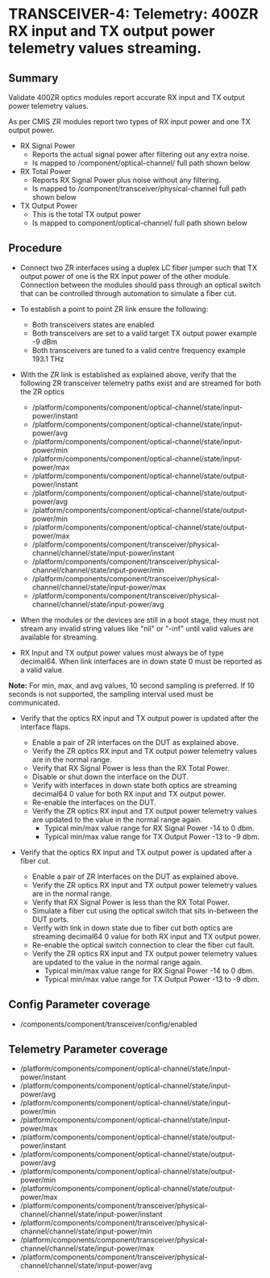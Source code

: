 # TRANSCEIVER-4: Telemetry: 400ZR RX input and TX output power telemetry values streaming. 

## Summary

Validate 400ZR optics modules report accurate RX input and TX output power
telemetry values.

As per CMIS ZR modules report two types of RX input power and one TX output
power.
* RX Signal Power
  * Reports the actual signal power after filtering out any extra noise.
  * Is mapped to /component/optical-channel/ full path shown below
* RX Total Power
  * Reports RX Signal Power plus noise without any filtering.
  * Is mapped to /component/transceiver/physical-channel full path shown below
* TX Output Power
  * This is the total TX output power
  * Is mapped to component/optical-channel/ full path shown below


## Procedure

*   Connect two ZR interfaces using a duplex LC fiber jumper such that TX
    output power of one is the RX input power of the other module. Connection
    between the modules should pass through an optical switch that can be
    controlled through automation to simulate a fiber cut.  
*   To establish a point to point ZR link ensure the following:
      * Both transceivers states are enabled
      * Both transceivers are set to a valid target TX output power
        example -9 dBm
      * Both transceivers are tuned to a valid centre frequency
        example 193.1 THz
*   With the ZR link is established as explained above, verify that the
    following ZR transceiver telemetry paths exist and are streamed for both
    the ZR optics
    *   /platform/components/component/optical-channel/state/input-power/instant
    *   /platform/components/component/optical-channel/state/input-power/avg
    *   /platform/components/component/optical-channel/state/input-power/min
    *   /platform/components/component/optical-channel/state/input-power/max
    *   /platform/components/component/optical-channel/state/output-power/instant
    *   /platform/components/component/optical-channel/state/output-power/avg
    *   /platform/components/component/optical-channel/state/output-power/min
    *   /platform/components/component/optical-channel/state/output-power/max
    *   /platform/components/component/transceiver/physical-channel/channel/state/input-power/instant
    *   /platform/components/component/transceiver/physical-channel/channel/state/input-power/min
    *   /platform/components/component/transceiver/physical-channel/channel/state/input-power/max
    *   /platform/components/component/transceiver/physical-channel/channel/state/input-power/avg

*   When the modules or the devices are still in a boot stage, they must not
    stream any invalid string values like "nil" or "-inf" until valid values
    are available for streaming.

*   RX Input and TX output power values must always be of type decimal64.
    When link interfaces are in down state 0 must be reported as a valid
    value.

**Note:** For min, max, and avg values, 10 second sampling is preferred. If 
          10 seconds is not supported, the sampling interval used must be
          communicated.


*   Verify that the optics RX input and TX output power is updated after the
    interface flaps.

    *   Enable a pair of ZR interfaces on the DUT as explained above.
    *   Verify the ZR optics RX input and TX output power telemetry values are
        in the normal range.
    *   Verify that RX Signal Power is less than the RX Total Power.
    *   Disable or shut down the interface on the DUT.
    *   Verify with interfaces in down state both optics are streaming decimal64 0
        value for both RX input and TX output power.
    *   Re-enable the interfaces on the DUT.
    *   Verify the ZR optics RX input and TX output power telemetry values are
        updated to the value in the normal range again.
        * Typical min/max value range for RX Signal Power -14 to 0 dbm.
        * Typical min/max value range for TX Output Power -13 to -9 dbm.

*   Verify that the optics RX input and TX output power is updated after a
    fiber cut.

    *   Enable a pair of ZR interfaces on the DUT as explained above.
    *   Verify the ZR optics RX input and TX output power telemetry values are
        in the normal range.
    *   Verify that RX Signal Power is less than the RX Total Power.
    *   Simulate a fiber cut using the optical switch that sits in-between the
        DUT ports.
    *   Verify with link in down state due to fiber cut both optics are streaming
        decimal64 0 value for both RX input and TX output power.
    *   Re-enable the optical switch connection to clear the fiber cut fault.
    *   Verify the ZR optics RX input and TX output power telemetry values are
        updated to the value in the normal range again.
        * Typical min/max value range for RX Signal Power -14 to 0 dbm.
        * Typical min/max value range for TX Output Power -13 to -9 dbm.

## Config Parameter coverage

*   /components/component/transceiver/config/enabled

## Telemetry Parameter coverage

*   /platform/components/component/optical-channel/state/input-power/instant
*   /platform/components/component/optical-channel/state/input-power/avg
*   /platform/components/component/optical-channel/state/input-power/min
*   /platform/components/component/optical-channel/state/input-power/max
*   /platform/components/component/optical-channel/state/output-power/instant
*   /platform/components/component/optical-channel/state/output-power/avg
*   /platform/components/component/optical-channel/state/output-power/min
*   /platform/components/component/optical-channel/state/output-power/max
*   /platform/components/component/transceiver/physical-channel/channel/state/input-power/instant
*   /platform/components/component/transceiver/physical-channel/channel/state/input-power/min
*   /platform/components/component/transceiver/physical-channel/channel/state/input-power/max
*   /platform/components/component/transceiver/physical-channel/channel/state/input-power/avg